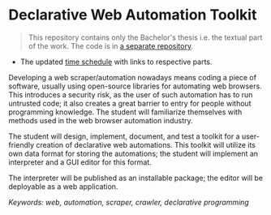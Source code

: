 # Declarative Web Automation Toolkit
> This repository contains only the Bachelor's thesis i.e. the textual part of the work. The code is in [a separate repository](https://github.com/barjin/wbr/).

- The updated [time schedule](./schedule.md) with links to respective parts.

Developing a web scraper/automation nowadays means coding a piece of software, usually using open-source libraries for automating web browsers. This introduces a security risk, as the user of such automation has to run untrusted code; it also creates a great barrier to entry for people without programming knowledge. 
The student will familiarize themselves with methods used in the web browser automation industry.

The student will design, implement, document, and test a toolkit for a user-friendly creation of declarative web automations. This toolkit will utilize its own data format for storing the automations; the student will implement an interpreter and a GUI editor for this format.

The interpreter will be published as an installable package; the editor will be deployable as a web application.

*Keywords: web, automation, scraper, crawler, declarative programming*